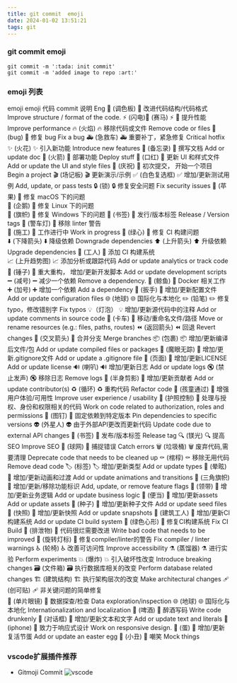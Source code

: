 ```yaml
---
title: git commit  emoji
date: 2024-01-02 13:51:21
tags: git
---
```



### git commit emoji

```
git commit -m ':tada: init commit'
git commit -m 'added image to repo :art:'
```


<!-- more -->

### emoji 列表
emoji	emoji 代码	commit 说明	Eng
🎨 (调色板)	:art:	改进代码结构/代码格式	Improve structure / format of the code.
⚡️ (闪电)🐎 (赛马)	:zap: :racehorse:	提升性能	Improve performance
🔥 (火焰)	:fire:	移除代码或文件	Remove code or files
🐛 (bug)	:bug:	修复 bug	Fix a bug
🚑 (急救车)	:ambulance:	重要补丁，紧急修复	Critical hotfix
✨ (火花)	:sparkles:	引入新功能	Introduce new features
📝 (备忘录)	:memo:	撰写文档	Add or update doc
🚀 (火箭)	:rocket:	部署功能	Deploy stuff
💄 (口红)	:lipstick:	更新 UI 和样式文件	Add or update the UI and style files
🎉 (庆祝)	:tada:	初次提交， 开始一个项目	Begin a project
🎬 (场记板)	:clapper:	更新演示/示例	
✅ (白色复选框)	:white_check_mark:	增加/更新测试用例	Add, update, or pass tests
🔒 (锁)	:lock:	修复安全问题	Fix security issues
🍎 (苹果)	:apple:	修复 macOS 下的问题	
🐧 (企鹅)	:penguin:	修复 Linux 下的问题	
🏁 (旗帜)	:checkered_flag:	修复 Windows 下的问题	
🔖 (书签)	:bookmark:	发行/版本标签	Release / Version tags
🚨 (警车灯)	:rotating_light:	移除 linter 警告	
🚧 (施工)	:construction:	工作进行中	Work in progress
💚 (绿心)	:green_heart:	修复 CI 构建问题	
⬇️ (下降箭头)	:arrow_down:	降级依赖	Downgrade dependencies
⬆️ (上升箭头)	:arrow_up:	升级依赖	Upgrade dependencies
👷 (工人)	:construction_worker:	添加 CI 构建系统	
📈 (上升趋势图)	:chart_with_upwards_trend:	添加分析或跟踪代码	Add or update analytics or track code
🔨 (锤子)	:hammer:	重大重构， 增加/更新开发脚本	Add or update development scripts
➖ (减号)	:heavy_minus_sign:	减少一个依赖	Remove a dependency.
🐳 (鲸鱼)	:whale:	Docker 相关工作	
➕ (加号)	:heavy_plus_sign:	增加一个依赖	Add a dependency
🔧 (扳手)	:wrench:	增加/更新配置文件	Add or update configuration files
🌐 (地球)	:globe_with_meridians:	国际化与本地化	
✏️ (铅笔)	:pencil2:	修复 typo，修改错别字	Fix typos
💡（灯泡）	:bulb:	增加/更新源代码中的注释	Add or update comments in source code
🚚 (卡车)	:truck:	移动/重命名文件/路径	Move or rename resources (e.g.: files, paths, routes)
⏪ (返回箭头)	:rewind:	回退	Revert changes
🔀 (交叉箭头)	:twisted_rightwards_arrows:	合并分支	Merge branches
📦 (包裹)	:package:	增加/更新编译后文件/包	Add or update compiled files or packages
🙈 (魔眼无踪)	:see_no_evil:	增加/更新.gitignore文件	Add or update a .gitignore file
📄 (页面)	:page_facing_up:	增加/更新LICENSE	Add or update license
🔊 (喇叭)	:loud_sound:	增加/更新日志	Add or update logs
🔇 (禁止发声)	:mute:	移除日志	Remove logs
👥 (半身剪影)	:busts_in_silhouette:	增加/更新贡献者	Add or update contributor(s)
♻️ (循环)	:recycle:	重构代码	 Refactor code
🚸 (孩童通过)	:children_crossing:	增强用户体验/可用性	Improve user experience / usability
🛂 (护照控制)	:passport_control:	处理与授权、身份和权限相关的代码	Work on code related to authorization, roles and permissions
📌 (图钉)	:pushpin:	固定依赖到特定版本	Pin dependencies to specific versions
👽 (外星人)	:alien:	由于外部API更改而更新代码	Update code due to external API changes
🔖 (书签)	:bookmark:	发布/版本标签	Release tag
🔍 (镁光)	:mag:	提高SEO	Improve SEO
🥅 (球网)	:goal_net:	捕捉错误	Catch errors
🗑 (垃圾桶)	:wastebasket:	废弃代码,需要清理	Deprecate code that needs to be cleaned up
⚰️ (棺椁)	:coffin:	移除无用代码	Remove dead code
🏷 (标签)	:label:	增加/更新类型	Add or update types
💫 (晕眩)	:dizzy:	增加/更新动画和过渡	Add or update animations and transitions
🚩 (三角旗帜)	:triangular_flag_on_post:	增加/更新/移除功能标识	Add, update, or remove feature flags
👔 (领带)	:necktie:	增加/更新业务逻辑	Add or update business logic 
🍱 (便当)	:bento:	增加/更新assets	Add or update assets
🌱 (种子)	:seedling:	增加/更新种子文件	Add or update seed files
📸 (快照)	:camera_flash:	增加/更新快照	Add or update snapshots
👷 (建筑工人)	:construction_worker:	增加/更新CI构建系统	Add or update CI build system
💚 (绿色心形)	:green_heart:	修复CI构建系统	Fix CI Build
💩 (排泄物)	:poop:	代码很烂需要改进	Write bad code that needs to be improved
🚨 (旋转灯标)	:rotating_light:	修复compiler/linter的警告	Fix compiler / linter warnings
♿️ (轮椅)	:wheelchair:	改善可访问性	Improve accessibility
⚗️ (蒸馏器)	:alembic:	进行实验	Perform experiments
💥 (爆炸)	:boom:	引入破坏性改变	Introduce breaking changes
🗃 (文件箱)	:card_file_box:	执行数据库相关的改变	Perform database related changes
🏗 (建筑结构)	:building_construction:	执行架构层次的改变	Make architectural changes
🩹 (创可贴)	:adhesive_bandage:	非关键问题的简单修复	
🧐 (单片眼镜)	:monocle_face:	数据探查/检查	Data exploration/inspection
🌐 (地球)	:globe_with_meridians:	国际化与本地化	Internationalization and localization
🍻 (啤酒)	:beers:	醉酒写码	Write code drunkenly
💬 (对话框)	:speech_balloon:	增加/更新文本和文字	Add or update text and literals
📱 (iphone)	:iphone:	致力于响应式设计	Work on responsive design.
🥚 (蛋)	:egg:	增加/更新复活节蛋	Add or update an easter egg
🤡 (小丑)	:clown_face:	嘲笑	Mock things

### vscode扩展插件推荐

* Gitmoji Commit
![vscode](https://gcc-pic.oss-cn-hangzhou.aliyuncs.com/my-blog-pics/vscode.png)